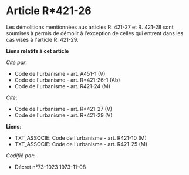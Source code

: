 # Article R*421-26

Les démolitions mentionnées aux articles R. 421-27 et R. 421-28 sont soumises à permis de démolir à l'exception de celles qui
entrent dans les cas visés à l'article R. 421-29.

**Liens relatifs à cet article**

_Cité par_:

  - Code de l'urbanisme - art. A451-1 (V)
  - Code de l'urbanisme - art. R*421-26-1 (Ab)
  - Code de l'urbanisme - art. R421-24 (M)

_Cite_:

  - Code de l'urbanisme - art. R*421-27 (V)
  - Code de l'urbanisme - art. R*421-29 (V)

**Liens**:

  - TXT_ASSOCIE: Code de l'urbanisme - art. R421-10 (M)
  - TXT_ASSOCIE: Code de l'urbanisme - art. R421-25 (M)

_Codifié par_:

  - Décret n°73-1023 1973-11-08
